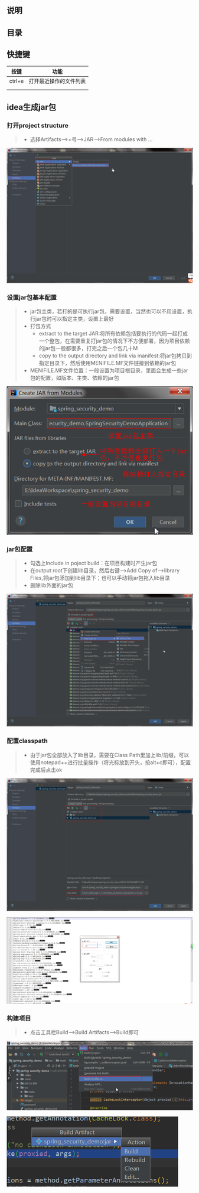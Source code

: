 ## 说明

## 目录

## 快捷键

| 按键   | 功能                   |
| ------ | ---------------------- |
| ctrl+e | 打开最近操作的文件列表 |
|        |                        |
|        |                        |

## idea生成jar包

### 打开project structure

> - 选择Artifacts-->+号-->JAR-->From modules with ...

![1577706678662](images/1577706678662.png)

### 设置jar包基本配置

> - jar包主类，若打的是可执行jar包，需要设置，当然也可以不用设置，执行jar包时可以指定主类，设置上最好
> - 打包方式
>   - extract  to the target JAR:将所有依赖包括要执行的代码一起打成一个整包，在需要重复打jar包的情况下不方便部署，因为项目依赖的jar包一般都很多，打完之后一个包几十M
>   - copy to the output directory and link via manifest:将jar包拷贝到指定目录下，然后使用MENIFILE.MF文件链接到依赖的jar包
> - MENIFILE.MF文件位置：一般设置为项目根目录，里面会生成一些jar包的配置，如版本、主类、依赖的jar包

![1577706965832](images/1577706965832.png)

### jar包配置

> - 勾选上Include in poject build：在项目构建时产生jar包
> - 在output root下创建lib目录，然后右键-->Add Copy of-->library Files,将jar包添加到lib目录下；也可以手动将jar包拖入lib目录
> - 删除lib外面的jar包

![1577707509536](images/1577707509536.png)

### 配置classpath

> - 由于jar包全部放入了lib目录，需要在Class Path里加上lib/前缀，可以使用notepad++进行批量操作（将光标放到开头，按alt+c即可），配置完成后点击ok

![1577707743431](images/1577707743431.png)

![1577707893794](images/1577707893794.png)

### 构建项目

> - 点击工具栏Build-->Build Artifacts-->Build即可

![1577708109649](images/1577708109649.png)

![1577708122889](images/1577708122889.png)